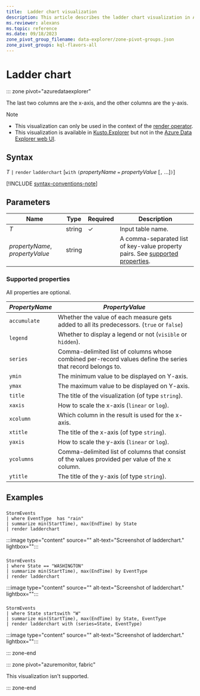 ```yaml
---
title:  Ladder chart visualization
description: This article describes the ladder chart visualization in Azure Data Explorer.
ms.reviewer: alexans
ms.topic: reference
ms.date: 09/18/2023
zone_pivot_group_filename: data-explorer/zone-pivot-groups.json
zone_pivot_groups: kql-flavors-all
---
```

# Ladder chart

::: zone pivot="azuredataexplorer"

The last two columns are the x-axis, and the other columns are the y-axis.

> [!NOTE]
> * This visualization can only be used in the context of the [render operator](renderoperator.md).
> * This visualization is available in [Kusto.Explorer](../../data-explorer-overview.md) but not in the [Azure Data Explorer web UI](../../web-ui-query-overview.md).

## Syntax

*T* `|` `render` `ladderchart` [`with` `(`*propertyName* `=` *propertyValue* [`,` ...]`)`]

[!INCLUDE [syntax-conventions-note](../../includes/syntax-conventions-note.md)]

## Parameters

| Name | Type | Required | Description |
| -- | -- | -- | -- |
| *T* | string | &check; | Input table name.
| *propertyName*, *propertyValue* | string | | A comma-separated list of key-value property pairs. See [supported properties](#supported-properties).|

### Supported properties

All properties are optional.
    
|*PropertyName*|*PropertyValue*                                                                   |
|--------------|----------------------------------------------------------------------------------|
|`accumulate`  |Whether the value of each measure gets added to all its predecessors. (`true` or `false`)|
|`legend`      |Whether to display a legend or not (`visible` or `hidden`).                       |
|`series`      |Comma-delimited list of columns whose combined per-record values define the series that record belongs to.|
|`ymin`        |The minimum value to be displayed on Y-axis.                                      |
|`ymax`        |The maximum value to be displayed on Y-axis.                                      |
|`title`       |The title of the visualization (of type `string`).                                |
|`xaxis`       |How to scale the x-axis (`linear` or `log`).                                      |
|`xcolumn`     |Which column in the result is used for the x-axis.                                |
|`xtitle`      |The title of the x-axis (of type `string`).                                       |
|`yaxis`       |How to scale the y-axis (`linear` or `log`).                                      |
|`ycolumns`    |Comma-delimited list of columns that consist of the values provided per value of the x column.|
|`ytitle`      |The title of the y-axis (of type `string`).                                       |

## Examples

### 

```kusto
StormEvents
| where EventType  has "rain"
| summarize min(StartTime), max(EndTime) by State
| render ladderchart
```

:::image type="content" source="" alt-text="Screenshot of ladderchart." lightbox="":::

###

```kusto
StormEvents
| where State == "WASHINGTON"
| summarize min(StartTime), max(EndTime) by EventType
| render ladderchart
```

:::image type="content" source="" alt-text="Screenshot of ladderchart." lightbox="":::

###

```kusto
StormEvents
| where State startswith "W"
| summarize min(StartTime), max(EndTime) by State, EventType
| render ladderchart with (series=State, EventType)
```

:::image type="content" source="" alt-text="Screenshot of ladderchart." lightbox="":::

::: zone-end

::: zone pivot="azuremonitor, fabric"

This visualization isn't supported.

::: zone-end
